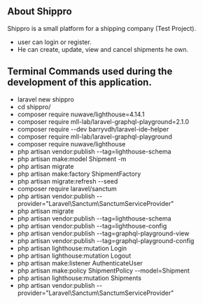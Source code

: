 ## About Shippro

Shippro is a small platform for a shipping company (Test Project).

-   user can login or register.
-   He can create, update, view and cancel shipments he own.

## Terminal Commands used during the development of this application.

-   laravel new shippro
-   cd shippro/
-   composer require nuwave/lighthouse=4.14.1
-   composer require mll-lab/laravel-graphql-playground=2.1.0
-   composer require --dev barryvdh/laravel-ide-helper
-   composer require mll-lab/laravel-graphql-playground
-   composer require nuwave/lighthouse
-   php artisan vendor:publish --tag=lighthouse-schema
-   php artisan make:model Shipment -m
-   php artisan migrate
-   php artisan make:factory ShipmentFactory
-   php artisan migrate:refresh --seed
-   composer require laravel/sanctum
-   php artisan vendor:publish --provider="Laravel\Sanctum\SanctumServiceProvider"
-   php artisan migrate
-   php artisan vendor:publish --tag=lighthouse-schema
-   php artisan vendor:publish --tag=lighthouse-config
-   php artisan vendor:publish --tag=graphql-playground-view
-   php artisan vendor:publish --tag=graphql-playground-config
-   php artisan lighthouse:mutation Login
-   php artisan lighthouse:mutation Logout
-   php artisan make:listener AuthenticateUser
-   php artisan make:policy ShipmentPolicy --model=Shipment
-   php artisan lighthouse:mutation Shipments
-   php artisan vendor:publish --provider="Laravel\Sanctum\SanctumServiceProvider"
